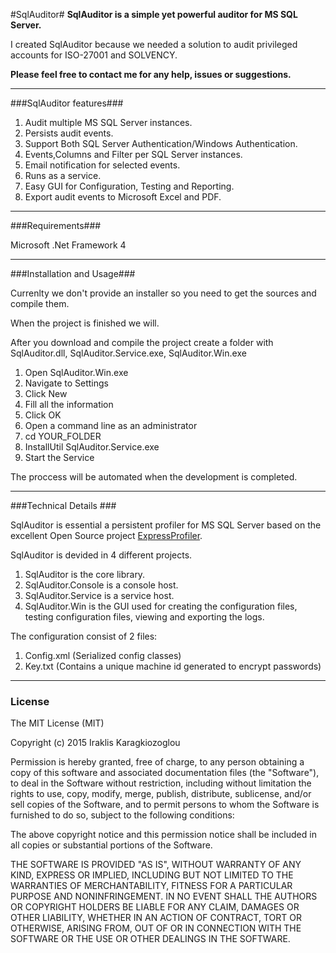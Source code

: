 #SqlAuditor#
**SqlAuditor is a simple yet powerful auditor for MS SQL Server.**

I created SqlAuditor because we needed a solution to audit privileged accounts for ISO-27001 and SOLVENCY.

**Please feel free to contact me for any help, issues or suggestions.**



----------



###SqlAuditor features###
 1. Audit multiple MS SQL Server instances.
 2. Persists audit events.
 3. Support Both SQL Server Authentication/Windows Authentication.
 4. Events,Columns and Filter per SQL Server instances.
 5. Email notification for selected events.
 7. Runs as a service.
 8. Easy GUI for Configuration, Testing and Reporting.
 9. Export audit events to Microsoft Excel and PDF.


----------

###Requirements###

Microsoft .Net Framework 4

----------


###Installation and Usage###

Currenlty we don't provide an installer so you need to get the sources and compile them.

When the project is finished we will.

After you download and compile the project create a folder with SqlAuditor.dll, SqlAuditor.Service.exe, SqlAuditor.Win.exe

1. Open SqlAuditor.Win.exe
2. Navigate to Settings
3. Click New
4. Fill all the information
5. Click OK
6. Open a command line as an administrator
7. cd YOUR_FOLDER
8. InstallUtil SqlAuditor.Service.exe
9.  Start the Service

The proccess will be automated when the development is completed.



----------



###Technical Details  ###

SqlAuditor is essential a persistent profiler for MS SQL Server based on the excellent Open Source project [ExpressProfiler](http://expressprofiler.codeplex.com).

SqlAuditor is devided in 4 different projects.

1. SqlAuditor is the core library.
2. SqlAuditor.Console is a console host.
3. SqlAuditor.Service is a service host.
4. SqlAuditor.Win is the GUI used for creating the configuration files, testing configuration files, viewing and exporting the logs.

The configuration consist of 2 files:

1. Config.xml (Serialized config classes)
2. Key.txt (Contains a unique machine id generated to encrypt passwords)



----------



### License ###

The MIT License (MIT)

Copyright (c) 2015 Iraklis Karagkiozoglou

Permission is hereby granted, free of charge, to any person obtaining a copy
of this software and associated documentation files (the "Software"), to deal
in the Software without restriction, including without limitation the rights
to use, copy, modify, merge, publish, distribute, sublicense, and/or sell
copies of the Software, and to permit persons to whom the Software is
furnished to do so, subject to the following conditions:

The above copyright notice and this permission notice shall be included in all
copies or substantial portions of the Software.

THE SOFTWARE IS PROVIDED "AS IS", WITHOUT WARRANTY OF ANY KIND, EXPRESS OR
IMPLIED, INCLUDING BUT NOT LIMITED TO THE WARRANTIES OF MERCHANTABILITY,
FITNESS FOR A PARTICULAR PURPOSE AND NONINFRINGEMENT. IN NO EVENT SHALL THE
AUTHORS OR COPYRIGHT HOLDERS BE LIABLE FOR ANY CLAIM, DAMAGES OR OTHER
LIABILITY, WHETHER IN AN ACTION OF CONTRACT, TORT OR OTHERWISE, ARISING FROM,
OUT OF OR IN CONNECTION WITH THE SOFTWARE OR THE USE OR OTHER DEALINGS IN THE
SOFTWARE.


